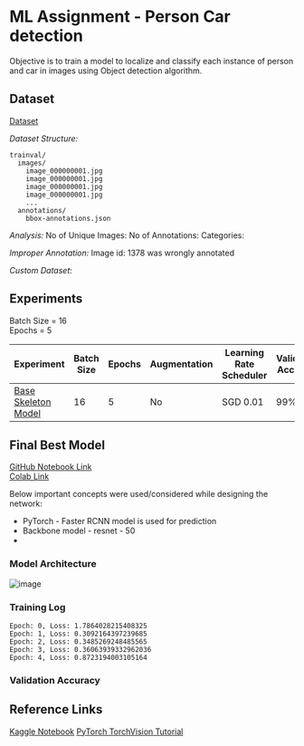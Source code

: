 
# ML Assignment - Person Car detection

Objective is to train a model to localize and classify each instance of person and car in images using Object detection algorithm.

## Dataset
[Dataset](https://evp-ml-data.s3.us-east-2.amazonaws.com/mlinterview/openimages-personcar/trainval.tar.gz)

*Dataset Structure:* 

    trainval/
      images/
        image_000000001.jpg
        image_000000001.jpg
        image_000000001.jpg
        image_000000001.jpg
        ...
      annotations/
        bbox-annotations.json
      
*Analysis:*
No of Unique Images:
No of Annotations:
Categories:

*Improper Annotation:*
Image id: 1378 was wrongly annotated

*Custom Dataset:*


## Experiments

Batch Size = 16 <br>
Epochs = 5

|Experiment| Batch Size | Epochs | Augmentation | Learning Rate Scheduler | Validation Accuracy | 
|-------|---|---|---|---|---|
|[Base Skeleton Model](https://github.com/gkdivya/MLAssignment/blob/main/Experiments/Base_Skeleton_Model_PersonCar_Detection.ipynb) |16|5|No|SGD 0.01|99%|


## Final Best Model

[GitHub Notebook Link]() <br>
[Colab Link]()

Below important concepts were used/considered while designing the network:
- PyTorch - Faster RCNN model is used for prediction
- Backbone model - resnet - 50
- 

### Model Architecture

![image](https://user-images.githubusercontent.com/17870236/120178750-71947580-c227-11eb-9432-77e7f455a945.png)

### Training Log

    Epoch: 0, Loss: 1.7864028215408325
    Epoch: 1, Loss: 0.3092164397239685
    Epoch: 2, Loss: 0.3485269248485565
    Epoch: 3, Loss: 0.36063939332962036
    Epoch: 4, Loss: 0.8723194003105164

### Validation Accuracy



## Reference Links
[Kaggle Notebook]( https://www.kaggle.com/bharatb964/pytorch-implementation-of-faster-r-cnn)
[PyTorch TorchVision Tutorial](https://pytorch.org/tutorials/intermediate/torchvision_tutorial.html)
